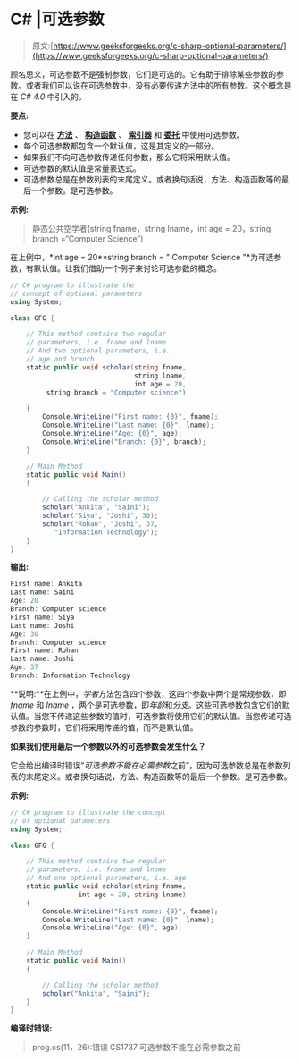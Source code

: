 # C# |可选参数

> 原文:[https://www.geeksforgeeks.org/c-sharp-optional-parameters/](https://www.geeksforgeeks.org/c-sharp-optional-parameters/)

顾名思义，可选参数不是强制参数，它们是可选的。它有助于排除某些参数的参数。或者我们可以说在可选参数中，没有必要传递方法中的所有参数。这个概念是在 *C# 4.0* 中引入的。

**要点:**

*   您可以在 [**方法**](https://www.geeksforgeeks.org/c-sharp-methods/) 、 **[构造函数](https://www.geeksforgeeks.org/c-sharp-constructors/)** 、 **[索引器](https://www.geeksforgeeks.org/c-sharp-indexers/)** 和 **[委托](https://www.geeksforgeeks.org/c-sharp-delegates/)** 中使用可选参数。
*   每个可选参数都包含一个默认值，这是其定义的一部分。
*   如果我们不向可选参数传递任何参数，那么它将采用默认值。
*   可选参数的默认值是常量表达式。
*   可选参数总是在参数列表的末尾定义。或者换句话说，方法、构造函数等的最后一个参数。是可选参数。

**示例:**

> 静态公共空学者(string fname，string lname，int age = 20，string branch =“Computer Science”)

在上例中，*int age = 20**string branch = " Computer Science "*为可选参数，有默认值。让我们借助一个例子来讨论可选参数的概念。

```cs
// C# program to illustrate the
// concept of optional parameters
using System;

class GFG {

    // This method contains two regular
    // parameters, i.e. fname and lname
    // And two optional parameters, i.e.
    // age and branch
    static public void scholar(string fname, 
                               string lname,
                               int age = 20,
         string branch = "Computer science")

    {
        Console.WriteLine("First name: {0}", fname);
        Console.WriteLine("Last name: {0}", lname);
        Console.WriteLine("Age: {0}", age);
        Console.WriteLine("Branch: {0}", branch);
    }

    // Main Method
    static public void Main()
    {

        // Calling the scholar method
        scholar("Ankita", "Saini");
        scholar("Siya", "Joshi", 30);
        scholar("Rohan", "Joshi", 37,
           "Information Technology");
    }
}
```

**输出:**

```cs
First name: Ankita
Last name: Saini
Age: 20
Branch: Computer science
First name: Siya
Last name: Joshi
Age: 30
Branch: Computer science
First name: Rohan
Last name: Joshi
Age: 37
Branch: Information Technology

```

**说明:**在上例中，*学者*方法包含四个参数，这四个参数中两个是常规参数，即 *fname* 和 *lname* ，两个是可选参数，即*年龄*和*分支*。这些可选参数包含它们的默认值。当您不传递这些参数的值时，可选参数将使用它们的默认值。当您传递可选参数的参数时，它们将采用传递的值，而不是默认值。

**如果我们使用最后一个参数以外的可选参数会发生什么？**

它会给出编译时错误“*可选参数不能在必需参数*之前”，因为可选参数总是在参数列表的末尾定义。或者换句话说，方法、构造函数等的最后一个参数。是可选参数。

**示例:**

```cs
// C# program to illustrate the concept
// of optional parameters
using System;

class GFG {

    // This method contains two regular
    // parameters, i.e. fname and lname
    // And one optional parameters, i.e. age
    static public void scholar(string fname,
                 int age = 20, string lname)
    {
        Console.WriteLine("First name: {0}", fname);
        Console.WriteLine("Last name: {0}", lname);
        Console.WriteLine("Age: {0}", age);
    }

    // Main Method
    static public void Main()
    {

        // Calling the scholar method
        scholar("Ankita", "Saini");
    }
}
```

**编译时错误:**

> prog.cs(11，26):错误 CS1737:可选参数不能在必需参数之前